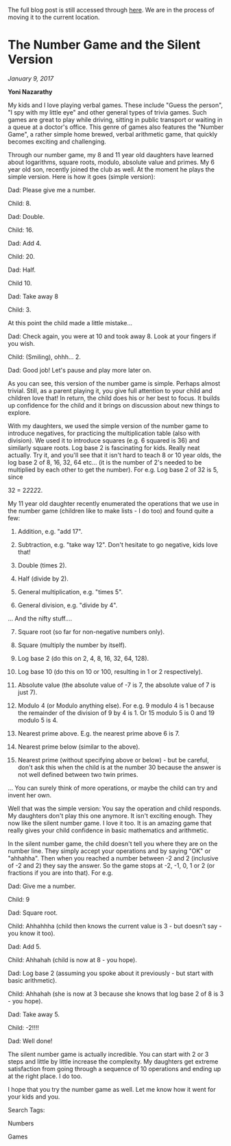 The full blog post is still accessed through [here](https://www.1onepsilon.com/single-post/2017/01/09/The-Number-Game-and-the-Silent-Version). We are in the process of moving it to the current location.


# The Number Game and the Silent Version
*January 9, 2017*


**Yoni Nazarathy**


 

 

My kids and I love playing verbal games. These include "Guess the person", "I spy with my little eye" and other general types of trivia games. Such games are great to play while driving, sitting in public transport or waiting in a queue at a doctor's office. This genre of games also features the "Number Game", a rather simple home brewed, verbal arithmetic game, that quickly becomes exciting and challenging. 

 

Through our number game, my 8 and 11 year old daughters have learned about logarithms, square roots, modulo, absolute value and primes. My 6 year old son, recently joined the club as well. At the moment he plays the simple version. Here is how it goes (simple version):

 

Dad: Please give me a number.

Child: 8.

Dad: Double.

Child: 16.

Dad: Add 4.

Child: 20.

Dad: Half.

Child 10.

Dad: Take away 8

Child: 3.

 

At this point the child made a little mistake...

 

Dad: Check again, you were at 10 and took away 8. Look at your fingers if you wish.

Child: (Smiling), ohhh... 2.

Dad: Good job! Let's pause and play more later on.

 

As you can see, this version of the number game is simple. Perhaps almost trivial. Still, as a parent playing it, you give full attention to your child and children love that! In return, the child does his or her best to focus. It builds up confidence for the child and it brings on discussion about new things to explore.

 

With my daughters, we used the simple version of the number game to introduce negatives, for practicing the multiplication table (also with division). We used it to introduce squares (e.g. 6 squared is 36) and similarly square roots. Log base 2 is fascinating for kids. Really neat actually. Try it, and you'll see that it isn't hard to teach 8 or 10 year olds, the log base 2 of 8, 16, 32, 64 etc... (it is the number of 2's needed to be multiplied by each other to get the number). For e.g. Log base 2 of 32 is 5, since 

 

32 = 2*2*2*2*2.

 

My 11 year old daughter recently enumerated the operations that we use in the number game (children like to make lists - I do too) and found quite a few:

 

1) Addition, e.g. "add 17".

2) Subtraction, e.g. "take way 12". Don't hesitate to go negative, kids love that!

3) Double (times 2).

4) Half (divide by 2).

5) General multiplication, e.g. "times 5".

6) General division, e.g. "divide by 4".

 ... And the nifty stuff....

7) Square root (so far for non-negative numbers only).

8) Square (multiply the number by itself).

9) Log base 2 (do this on 2, 4, 8, 16, 32, 64, 128).

10) Log base 10 (do this on 10 or 100, resulting in 1 or 2 respectively).

11) Absolute value (the absolute value of -7 is 7, the absolute value of 7 is just 7).

12) Modulo 4 (or Modulo anything else). For e.g. 9 modulo 4 is 1 because the remainder of the division of 9 by 4 is 1. Or 15 modulo 5 is 0 and 19 modulo 5 is 4.

13) Nearest prime above. E.g. the nearest prime above 6 is 7.

14) Nearest prime below (similar to the above).

15) Nearest prime (without specifying above or below) - but be careful, don't ask this when the child is at the number 30 because the answer is not well defined between two twin primes.

 

 ... You can surely think of more operations, or maybe the child can try and invent her own.

 

Well that was the simple version: You say the operation and child responds. My daughters don't play this one anymore. It isn't exciting enough. They now like the silent number game. I love it too. It is an amazing game that really gives your child confidence in basic mathematics and arithmetic.

 

In the silent number game, the child doesn't tell you where they are on the number line. They simply accept your operations and by saying "OK" or "ahhahha". Then when you reached a number between -2 and 2 (inclusive of -2 and 2) they say the answer. So the game stops at -2, -1, 0, 1 or 2 (or fractions if you are into that). For e.g.

 

Dad: Give me a number.

Child: 9

Dad: Square root.

Child: Ahhahhha (child then knows the current value is 3 - but doesn't say - you know it too).

Dad: Add 5.

Child: Ahhahah (child is now at 8 - you hope).

Dad: Log base 2 (assuming you spoke about it previously - but start with basic arithmetic).

Child: Ahhahah (she is now at 3 because she knows that log base 2 of 8 is 3 - you hope).

Dad: Take away 5.

Child: -2!!!!

Dad: Well done!

 

The silent number game is actually incredible. You can start with 2 or 3 steps and little by little increase the complexity. My daughters get extreme satisfaction from going through a sequence of 10 operations and ending up at the right place. I do too. 

 

I hope that you try the number game as well. Let me know how it went for your kids and you.

 

 

 

 

 

 

 

 

Search Tags:

Numbers

Games

